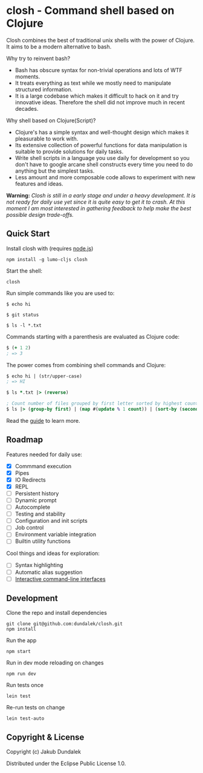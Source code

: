 
# closh - Command shell based on Clojure

Closh combines the best of traditional unix shells with the power of Clojure. It aims to be a modern alternative to bash.

Why try to reinvent bash?
- Bash has obscure syntax for non-trivial operations and lots of WTF moments.
- It treats everything as text while we mostly need to manipulate structured information.
- It is a large codebase which makes it difficult to hack on it and try innovative ideas. Therefore the shell did not improve much in recent decades.

Why shell based on Clojure(Script)?
- Clojure's has a simple syntax and well-thought design which makes it pleasurable to work with.
- Its extensive collection of powerful functions for data manipulation is suitable to provide solutions for daily tasks.
- Write shell scripts in a language you use daily for development so you don't have to google arcane shell constructs every time you need to do anything but the simplest tasks.
- Less amount and more composable code allows to experiment with new features and ideas.

**Warning:** *Closh is still in a early stage and under a heavy development. It is not ready for daily use yet since it is quite easy to get it to crash. At this moment I am most interested in gathering feedback to help make the best possible design trade-offs.*

## Quick Start

Install closh with (requires [node.js](https://nodejs.org/))
```
npm install -g lumo-cljs closh
```

Start the shell:
```
closh
```

Run simple commands like you are used to:

```
$ echo hi

$ git status

$ ls -l *.txt
```

Commands starting with a parenthesis are evaluated as Clojure code:

```clojure
$ (+ 1 2)
; => 3
```

The power comes from combining shell commands and Clojure:

```clojure
$ echo hi | (str/upper-case)
; => HI

$ ls *.txt |> (reverse)

; Count number of files grouped by first letter sorted by highest count first
$ ls |> (group-by first) | (map #(update % 1 count)) | (sort-by (second)) | (reverse)
```

Read the [guide](./doc/guide.md) to learn more.

## Roadmap

Features needed for daily use:

- [x] Commmand execution
- [x] Pipes
- [x] IO Redirects
- [x] REPL
- [ ] Persistent history
- [ ] Dynamic prompt
- [ ] Autocomplete
- [ ] Testing and stability
- [ ] Configuration and init scripts
- [ ] Job control
- [ ] Environment variable integration
- [ ] Builtin utility functions

Cool things and ideas for exploration:

- [ ] Syntax highlighting
- [ ] Automatic alias suggestion
- [ ] [Interactive command-line interfaces](http://dundalek.com/entropic/combining-cli-and-gui/)

## Development

Clone the repo and install dependencies

```
git clone git@github.com:dundalek/closh.git
npm install
```

Run the app
```
npm start
```

Run in dev mode reloading on changes
```
npm run dev
```
Run tests once
```
lein test
```
Re-run tests on change
```
lein test-auto
```
## Copyright & License

Copyright (c) Jakub Dundalek

Distributed under the Eclipse Public License 1.0.
